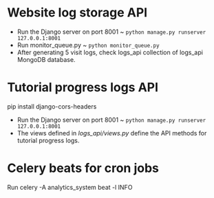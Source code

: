 # Website log storage API

- Run the Django server on port 8001 ~ ```python manage.py runserver 127.0.0.1:8001```
- Run monitor_queue.py ~ ```python monitor_queue.py```
- After generating 5 visit logs, check logs_api collection of logs_api MongoDB database.

# Tutorial progress logs API

pip install django-cors-headers

- Run the Django server on port 8001 ~ ```python manage.py runserver 127.0.0.1:8001```
- The views defined in *logs_api/views.py* define the API methods for tutorial progress logs.


# Celery beats for cron jobs

Run celery -A analytics_system beat -l INFO  
